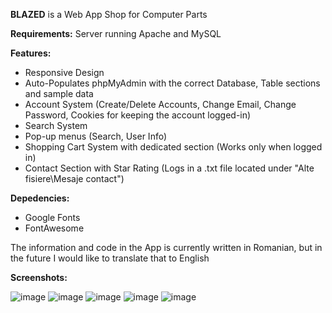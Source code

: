 **BLAZED** is a Web App Shop for Computer Parts

**Requirements:** Server running Apache and MySQL

**Features:**
- Responsive Design
- Auto-Populates phpMyAdmin with the correct Database, Table sections and sample data
- Account System (Create/Delete Accounts, Change Email, Change Password, Cookies for keeping the account logged-in)
- Search System
- Pop-up menus (Search, User Info)
- Shopping Cart System with dedicated section (Works only when logged in)
- Contact Section with Star Rating (Logs in a .txt file located under "Alte fisiere\Mesaje contact")

**Depedencies:**
- Google Fonts
- FontAwesome

The information and code in the App is currently written in Romanian, but in the future I would like to translate that to English

**Screenshots:**

![image](https://user-images.githubusercontent.com/96299514/177316964-fb2b890b-b422-457c-827c-9724b3a77cb3.png)
![image](https://user-images.githubusercontent.com/96299514/177317118-513f99cc-aac9-4d24-929e-e38b40ceb05b.png)
![image](https://user-images.githubusercontent.com/96299514/177317183-fa0709c8-a562-4891-b501-8b08e3ec5e50.png)
![image](https://user-images.githubusercontent.com/96299514/177317451-5194edd4-06b7-48a4-a821-e0d1715b210e.png)
![image](https://user-images.githubusercontent.com/96299514/177317703-dedd03e3-b36a-49e1-ac46-98f543b74a36.png)

